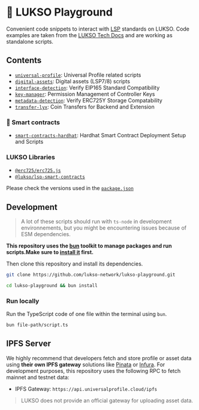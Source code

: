 # 🤹 LUKSO Playground

Convenient code snippets to interact with [LSP](https://docs.lukso.tech/standards/standards-roadmap) standards on LUKSO. Code examples are taken from the [LUKSO Tech Docs](https://docs.lukso.tech/) and are working as standalone scripts.

## Contents

- [`universal-profile`](./universal-profile): Universal Profile related scripts
- [`digital-assets`](./digital-assets/): Digital assets (LSP7/8) scripts
- [`interface-detection`](./interface-detection): Verify EIP165 Standard Compatibility
- [`key-manager`](./key-manager): Permission Management of Controller Keys
- [`metadata-detection`](./metadata-detection): Verify ERC725Y Storage Compatability
- [`transfer-lyx`](./transfer-lyx): Coin Transfers for Backend and Extension

### 📑 Smart contracts

- [`smart-contracts-hardhat`](./smart-contracts-hardhat): Hardhat Smart Contract Deployment Setup and Scripts

### LUKSO Libraries

- [`@erc725/erc725.js`](https://docs.lukso.tech/tools/erc725js/getting-started)
- [`@lukso/lsp-smart-contracts`](https://docs.lukso.tech/tools/lsp-smart-contracts/getting-started)

Please check the versions used in the [`package.json`](./package.json)

## Development

> A lot of these scripts should run with `ts-node` in development environnements, but you might be encountering issues because of ESM dependencies.

**This repository uses the [bun](https://bun.sh) toolkit to manage packages and run scripts.Make sure to [install it](https://bun.sh/docs/installation) first.**

Then clone this repository and install its dependencies.

```bash
git clone https://github.com/lukso-network/lukso-playground.git

cd lukso-playground && bun install
```

### Run locally

Run the TypeScript code of one file within the terminal using `bun`.

```bash
bun file-path/script.ts
```

## IPFS Server

We highly recommend that developers fetch and store profile or asset data using **their own IPFS gateway** solutions like [Pinata](https://docs.pinata.cloud/docs/welcome-to-pinata) or [Infura](https://docs.infura.io/networks/ipfs). For development purposes, this repository uses the following RPC to fetch mainnet and testnet data:

- IPFS Gateway: `https://api.universalprofile.cloud/ipfs`

> LUKSO does not provide an official gateway for uploading asset data.
